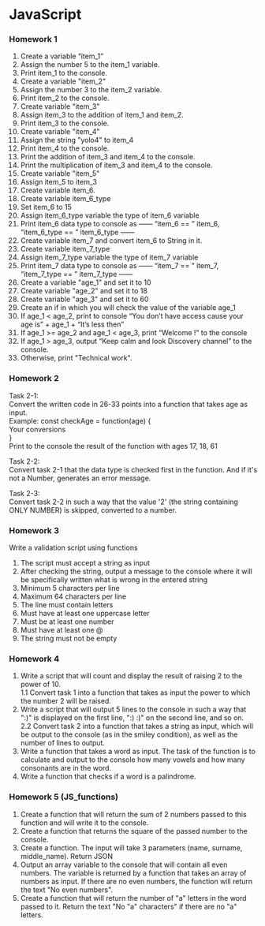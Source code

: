 # JavaScript

### Homework 1

1. Create a variable “item_1”  
2. Assign the number 5 to the item_1 variable.  
3. Print item_1 to the console.  
4. Create a variable "item_2"  
5. Assign the number 3 to the item_2 variable.  
6. Print item_2 to the console.  
7. Create variable "item_3"  
8. Assign item_3 to the addition of item_1 and item_2.  
9. Print item_3 to the console.  
10. Create variable "item_4"  
11. Assign the string "yolo4" to item_4  
12. Print item_4 to the console.  
13. Print the addition of item_3 and item_4 to the console.  
14. Print the multiplication of item_3 and item_4 to the console.  
15. Create variable "item_5"  
16. Assign item_5 to item_3    
17. Create variable item_6.  
18. Create variable item_6_type  
19. Set item_6 to 15  
20. Assign item_6_type variable the type of item_6 variable  
21. Print item_6 data type to console as —— “item_6 == ” item_6, “item_6_type == ” item_6_type ——  
22. Create variable item_7 and convert item_6 to String in it.  
23. Create variable item_7_type  
24. Assign item_7_type variable the type of item_7 variable  
25. Print item_7 data type to console as —— “item_7 == ” item_7, “item_7_type == ” item_7_type ——  
26. Create a variable "age_1" and set it to 10  
27. Create variable "age_2" and set it to 18  
28. Create variable "age_3" and set it to 60  
29. Create an if in which you will check the value of the variable age_1  
30. If age_1 < age_2, print to console “You don’t have access cause your age is” + age_1 + “It’s less then”  
31. If age_1 >= age_2 and age_1 < age_3, print “Welcome !” to the console  
32. If age_1 > age_3, output “Keep calm and look Discovery channel” to the console.  
33. Otherwise, print "Technical work".  

### Homework 2

Task 2-1:  
Convert the written code in 26-33 points into a function that takes age as input.  
Example: const checkAge = function(age) {  
Your conversions  
}  
Print to the console the result of the function with ages 17, 18, 61  

Task 2-2:  
Convert task 2-1 that the data type is checked first in the function. And if it's not a Number, generates an error message.  

Task 2-3:  
Convert task 2-2 in such a way that the value '2' (the string containing ONLY NUMBER) is skipped, converted to a number.  

### Homework 3

Write a validation script using functions  

  1. The script must accept a string as input   
  2. After checking the string, output a message to the console where it will be specifically written what is wrong in the entered string   
  3. Minimum 5 characters per line  
  4. Maximum 64 characters per line  
  5. The line must contain letters  
  6. Must have at least one uppercase letter  
  7. Must be at least one number  
  8. Must have at least one @  
  9. The string must not be empty  
  
### Homework 4  
 
 1. Write a script that will count and display the result of raising 2 to the power of 10.   
 1.1 Convert task 1 into a function that takes as input the power to which the number 2 will be raised.  
 2. Write a script that will output 5 lines to the console in such a way that ":)" is displayed on the first line, ":) :)" on the second line, and so on.  
 2.2 Convert task 2 into a function that takes a string as input, which will be output to the console (as in the smiley condition), as well as the number of lines to output.  
 3.  Write a function that takes a word as input. The task of the function is to calculate and output to the console how many vowels and how many consonants are in the word.   
 4. Write a function that checks if a word is a palindrome.   
 
### Homework 5 (JS_functions)

1. Create a function that will return the sum of 2 numbers passed to this function and will write it to the console.  
2. Create a function that returns the square of the passed number to the console.  
3. Create a function. The input will take 3 parameters (name, surname, middle_name). Return JSON  
4. Output an array variable to the console that will contain all even numbers. The variable is returned by a function that takes an array of numbers as input. If there are no even numbers, the function will return the text "No even numbers".  
5. Create a function that will return the number of "a" letters in the word passed to it. Return the text "No "a" characters" if there are no "a" letters.  

